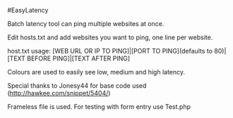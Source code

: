 #EasyLatency

Batch latency tool can ping multiple websites at once.

Edit hosts.txt and add websites you want to ping, one line per website.

host.txt usage: [WEB URL OR IP TO PING]|[PORT TO PING](defaults to 80)|[TEXT BEFORE PING]|[TEXT AFTER PING]

Colours are used to easily see low, medium and high latency.

Special thanks to Jonesy44 for base code used (http://hawkee.com/snippet/5404/)

Frameless file is used. For testing with form entry use Test.php
